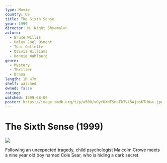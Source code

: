 ```yaml
---
type: Movie
country: US
title: The Sixth Sense
year: 1999
director: M. Night Shyamalan
actors:
  - Bruce Willis
  - Haley Joel Osment
  - Toni Collette
  - Olivia Williams
  - Donnie Wahlberg
genre:
  - Mystery
  - Thriller
  - Drama
length: 1h 47m
shelf: watched
owned: false
rating:
watched: 1999-08-06
poster: https://image.tmdb.org/t/p/w500/vOyfUXNFSnaTk7Vk5AjpsKTUWsu.jpg
---
```


# The Sixth Sense (1999)

![](https://image.tmdb.org/t/p/w500/vOyfUXNFSnaTk7Vk5AjpsKTUWsu.jpg)

Following an unexpected tragedy, child psychologist Malcolm Crowe meets a nine year old boy named Cole Sear, who is hiding a dark secret.